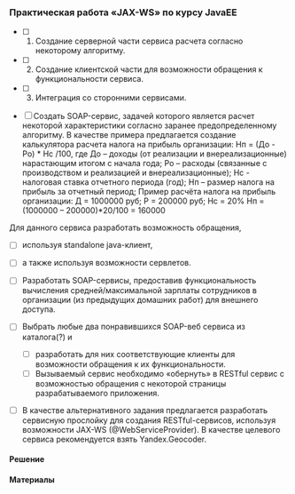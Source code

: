 ### Практическая работа «JAX-WS» по курсу JavaEE

- [ ] 1. Создание серверной части сервиса расчета согласно некоторому алгоритму.
- [ ] 2. Создание клиентской части для возможности обращения к функциональности сервиса.
- [ ] 3. Интеграция со сторонними сервисами.

- [ ]  Создать SOAP-сервис, задачей которого является расчет некоторой характеристики согласно заранее предопределенному алгоритму. В качестве примера предлагается создание калькулятора расчета налога на прибыль организации:
Нп = (До - Ро) * Нс /100, где
До – доходы (от реализации и внереализационные) нарастающим итогом с начала года;
Ро – расходы (связанные с производством и реализацией и внереализационные);
Нс - налоговая ставка отчетного периода (год);
Нп – размер налога на прибыль за отчетный период;
Пример расчёта налога на прибыль организации:
Д = 1000000 руб; Р = 200000 руб; Нс = 20%
Нп = (1000000 – 200000)*20/100 = 160000

Для данного сервиса разработать возможность обращения, 
- [ ] используя standalone java-клиент, 
- [ ] а также используя возможности сервлетов.

- [ ]  Разработать SOAP-сервисы, предоставив функциональность вычисления средней/максимальной зарплаты сотрудников в организации (из предыдущих домашних работ) для внешнего доступа.

- [ ] Выбрать любые два понравившихся SOAP-веб сервиса из каталога(?) и 
  - [ ] разработать для них соответствующие клиенты для возможности обращения к их функциональности.
  - [ ] Вызываемый сервис необходимо «обернуть» в RESTful сервис с возможностью обращения с некоторой страницы разрабатываемого приложения.
- [ ] В качестве альтернативного задания предлагается разработать сервисную прослойку для создания RESTful-сервисов, используя возможности JAX-WS (@WebServiceProvider). В качестве целевого сервиса рекомендуется взять Yandex.Geocoder.


#### Решение


#### Материалы

